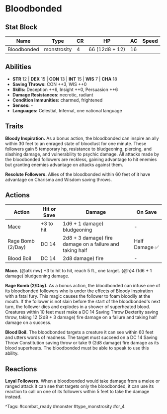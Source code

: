 # Bloodbonded

## Stat Block

| Name | Type | CR | HP | AC | Speed |
|------|------|----|----|----|-------|
| Bloodbonded | monstrosity | 4 | 66 (12d8 + 12) | 16 |  |

## Abilities

- **STR** 12 | **DEX** 15 | **CON** 13 | **INT** 15 | **WIS** 7 | **CHA** 18
- **Saving Throws:** CON ++3, WIS ++0  
- **Skills:** Deception ++6, Insight ++0, Persuasion ++6  
- **Damage Resistances:** necrotic, radiant  
- **Condition Immunities:** charmed, frightened  
- **Senses:** -  
- **Languages:** Celestial, Infernal, one national language

## Traits

**Bloody Inspiration.** As a bonus action, the bloodbonded can inspire an ally within 30 feet to an enraged state of bloodlust for one minute. These followers gain 5 temporary hp, resistance to bludgeoning, piercing, and slashing damage, and vulnerability to psychic damage. All attacks made by the bloodbonded followers are reckless, gaining advantage to hit enemies but granting enemies advantage on attacks against them.

**Resolute Followers.** Allies of the bloodbonded within 60 feet of it have advantage on Charisma and Wisdom saving throws.


## Actions

| Action | Hit or Save | Damage | On Save |
|--------|--------------|--------|----------|
| Mace | +3 to hit | 1d6 + 1 damage) bludgeoning | - |
| Rage Bomb (2/Day) | DC 14 | 2d8 + 3 damage) fire damage on a failure and taking half | Half Damage ✅ |
| Blood Boil | DC 14 | 2d8 damage) fire | - |

**Mace.** {@atk mw} +3 to hit to hit, reach 5 ft., one target. {@h}4 (1d6 + 1 damage) bludgeoning damage.

**Rage Bomb (2/Day).** As a bonus action, the bloodbonded can infuse one of its bloodbonded followers who is under the effects of Bloody Inspiration with a fatal fury. This magic causes the follower to foam bloodily at the mouth. If the follower is not slain before the start of the bloodbonded's next turn, the follower dies and explodes in a shower of superheated blood. Creatures within 10 feet must make a DC 14 Saving Throw Dexterity saving throw, taking 12 (2d8 + 3 damage) fire damage on a failure and taking half damage on a success.

**Blood Boil.** The bloodbonded targets a creature it can see within 60 feet and utters words of madness. The target must succeed on a DC 14 Saving Throw Constitution saving throw or take 9 (2d8 damage) fire damage as its blood superheats. The bloodbonded must be able to speak to use this ability.

## Reactions

**Loyal Followers.** When a bloodbonded would take damage from a melee or ranged attack it can see that targets only the bloodbonded, it can use its reaction to call on one of its followers within 5 feet to take the damage instead.



^Tags: #combat_ready #monster #type_monstrosity #cr_4